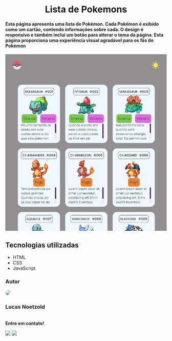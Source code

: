 <h1 align="center">Lista de Pokemons</h1>

#### Esta página apresenta uma lista de Pokémon. Cada Pokémon é exibido como um cartão, contendo informações sobre cada. O design é responsivo e também inclui um botão para alterar o tema da página. Esta página proporciona uma experiência visual agradável para os fãs de Pokémon

<img src="./src/imagens/lista.png">

## Tecnologias utilizadas
- HTML
- CSS
- JavaScript

### Autor
<a href="https://avatars.githubusercontent.com/u/146045369?v=4">
 <img style="border-radius: 50%;" src="https://avatars.githubusercontent.com/u/146045369?v=4" width="90px;"/>
 <br/>
</a>
 <h3>Lucas Noetzold</h3>
 <br/>
 <b>Entre em contato!</b>

<a href="https://www.instagram.com/lucas_noetzold/" target="_blank"><img src="https://img.shields.io/badge/-Instagram-%23E4405F?style=for-the-badge&logo=instagram&logoColor=white" target="_blank"></a>
<a href="https://www.linkedin.com/in/lucas-noetzold-4b856a263/" target="_blank"><img src="https://img.shields.io/badge/-LinkedIn-%230077B5?style=for-the-badge&logo=linkedin&logoColor=white" target="_blank"></a>